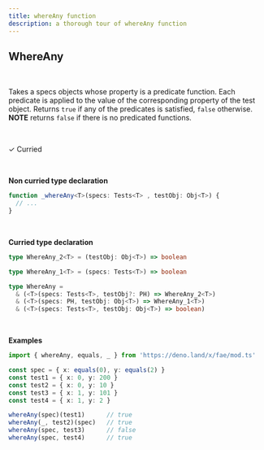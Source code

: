 ```yaml
---
title: whereAny function
description: a thorough tour of whereAny function
---
```


## WhereAny
<br>

Takes a specs objects whose property is a predicate function. Each predicate is applied to the value of the corresponding property of the test object. Returns `true` if any of the predicates is satisfied, `false` otherwise.
**NOTE** returns `false` if there is no predicated functions.

<br>

&check; Curried

<br>
<!---
&#10539; Not curred
-->

**Non curried type declaration**
```typescript
function _whereAny<T>(specs: Tests<T> , testObj: Obj<T>) {
  // ...
}
```
<br>

**Curried type declaration**

```typescript
type WhereAny_2<T> = (testObj: Obj<T>) => boolean

type WhereAny_1<T> = (specs: Tests<T>) => boolean

type WhereAny = 
  & (<T>(specs: Tests<T>, testObj?: PH) => WhereAny_2<T>)
  & (<T>(specs: PH, testObj: Obj<T>) => WhereAny_1<T>)
  & (<T>(specs: Tests<T>, testObj: Obj<T>) => boolean)
```
<br>

**Examples**
```typescript
import { whereAny, equals, _ } from 'https://deno.land/x/fae/mod.ts'

const spec = { x: equals(0), y: equals(2) }
const test1 = { x: 0, y: 200 }
const test2 = { x: 0, y: 10 }
const test3 = { x: 1, y: 101 }
const test4 = { x: 1, y: 2 }

whereAny(spec)(test1)      // true
whereAny(_, test2)(spec)   // true
whereAny(spec, test3)      // false
whereAny(spec, test4)      // true
```

